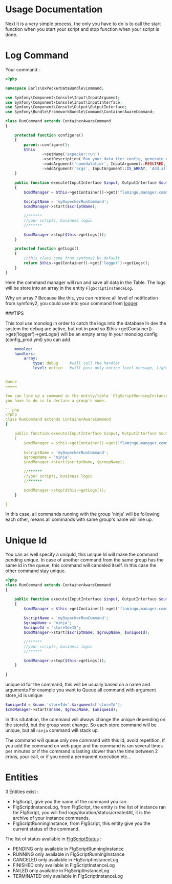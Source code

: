 Usage Documentation
===================

Next it is a very simple process, the only you have to do is to call the start function when you start your script and stop function when your script is done.

Log Command
===========

Your command :

```php
<?php

namespace Earls\OxPeckerDataBundle\Command;

use Symfony\Component\Console\Input\InputArgument;
use Symfony\Component\Console\Input\InputInterface;
use Symfony\Component\Console\Output\OutputInterface;
use Symfony\Bundle\FrameworkBundle\Command\ContainerAwareCommand;

class RunCommand extends ContainerAwareCommand
{

    protected function configure()
    {
        parent::configure();
        $this
                ->setName('oxpecker:run')
                ->setDescription('Run your data tier config, generate easily your data for report or data center or import')
                ->addArgument('namedatatier', InputArgument::REQUIRED, 'Which data tier config do you want execute')
                ->addArgument('args', InputArgument::IS_ARRAY, 'Add all arguments this command needs');
    }

    public function execute(InputInterface $input, OutputInterface $output)
    {
        $cmdManager = $this->getContainer()->get('flamingo.manager.command');
        
        $scriptName = 'myOxpeckerRunCommand';
        $cmdManager->start($scriptName);

        //******
        //your scripts, business logic
        //******

        $cmdManager->stop($this->getLogs());
    }

    protected function getLogs()
    {
        //this class come from symfony2 by default
        return $this->getContainer()->get('logger')->getLogs();
    }
}

```

Here the command manager will run and save all data in the Table. The logs will be store 
into an array in the entity `FlgScriptInstanceLog`.

Why an array ? Because like this, you can retrieve all level of notification from 
symfony2, you could use into your command from 
[logger](http://symfony.com/fr/doc/current/cookbook/logging/monolog.html).

###TIPS

This tool use monolog in order to catch the logs into the database
In dev the system the debug are active, but not in prod so $this->getContainer()->get('logger')->getLogs() will be an empty array
In your monolog config (config_prod.yml) you can add 
```yml
    monolog:
    handlers:
        array:
            type: debug     #will call the handler
            level: notice   #will pass only notice level message, light weight logs


Queue
=====

You can line up a command in the entity/table `FlgScriptRunningInstance`, the thing 
you have to do is to declare a group's name.

```php 
<?php
class RunCommand extends ContainerAwareCommand
{

    public function execute(InputInterface $input, OutputInterface $output)
    {
        $cmdManager = $this->getContainer()->get('flamingo.manager.command');
        
        $scriptName = 'myOxpeckerRunCommand';
        $groupName = 'ninja';
        $cmdManager->start($scriptName, $groupName);

        //******
        //your scripts, business logic
        //******

        $cmdManager->stop($this->getLogs());
    }

}
```

In this case, all commands running with the group 'ninja' will be following each other, means all commands with same group's name will line up.

Unique Id
=========

You can as well specify a uniquId, this unique Id will make the command pending unique. 
In case of another command from the same group has the same id in the queue, this command will canceled itself. In this case the other command stay unique.


```php 
<?php
class RunCommand extends ContainerAwareCommand
{

    public function execute(InputInterface $input, OutputInterface $output)
    {
        $cmdManager = $this->getContainer()->get('flamingo.manager.command');
        
        $scriptName = 'myOxpeckerRunCommand';
        $groupName = 'ninja';
        $uniqueId = 'storeId=15';
        $cmdManager->start($scriptName, $groupName, $uniqueId);

        //******
        //your scripts, business logic
        //******

        $cmdManager->stop($this->getLogs());
    }

}
```

unique id for the command, this will be usually based on a name and arguments
For example you want to Queue all command with argument store_id is unique

```php
$uniqueId = $name.'storeId='.$arguments['storeId'];
$cmdManager->start($name, $groupName, $uniqueId);
```

In this situtation, the command will always change the unique depending on the storeId, but the group wont change.
So each store command will be unique, but all `ninja` command will stack up.

The command will queue only one command with this Id, avoid repetition, 
if you add the command on web page and the command is ran several times per minutes
or if the command is lasting slower than the time between 2 crons, your call, 
or if you need a permanent execution etc...

Entities
========

3 Entities exist :
- FlgScript, give you the name of the command you ran.
- FlgScriptInstanceLog, from FlgScript, the entity is the list of instance ran for FlgScript, you will find logs/duration/status/createdAt, it is the archive of your instance commands.
- FlgScriptRunningInstance, from FlgScript, this entity give you the current status of the command.

The list of status available in [FlgScriptStatus](../../Model/FlgScriptStatus.php) :
- PENDING only available in FlgScriptRunningInstance
- RUNNING only available in FlgScriptRunningInstance
- CANCELED only available in FlgScriptInstanceLog
- FINISHED only available in FlgScriptInstanceLog
- FAILED only available in FlgScriptInstanceLog
- TERMINATED only available in FlgScriptInstanceLog